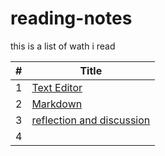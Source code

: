 # reading-notes

this is a list of wath i read

| #      | Title |
| ------ | ----- |
| 1      |     [Text Editor](text-editor.md)  |
| 2      |     [Markdown](markdown.md)  |
| 3      | [reflection and discussion](Reflection-and-Discussion.md)|
|4|      |Seeing Your Remote|[Seeing Your Remote](Seeing-Your-Remote.md_)|
